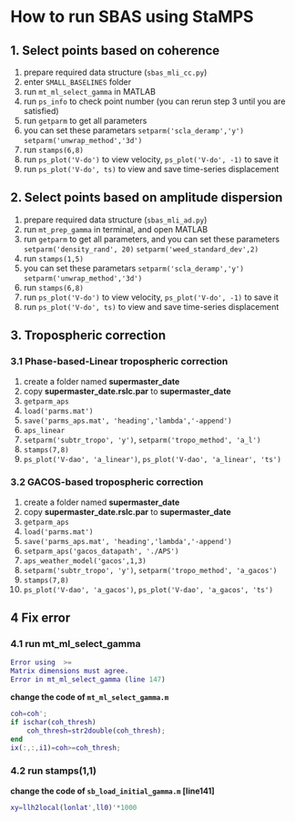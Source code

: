 # How to run SBAS using StaMPS

## 1. Select points based on coherence

1. prepare required data structure (`sbas_mli_cc.py`)
2. enter `SMALL_BASELINES` folder
3. run `mt_ml_select_gamma` in MATLAB
4. run `ps_info` to check point number (you can rerun step 3 until you are satisfied)
5. run `getparm` to get all parameters
6. you can set these parametars
`setparm('scla_deramp','y')`
`setparm('unwrap_method','3d')`
7. run `stamps(6,8)`
8. run `ps_plot('V-do')` to view velocity, `ps_plot('V-do', -1)` to save it
9. run `ps_plot('V-do', ts)` to view and save time-series displacement


## 2. Select points based on amplitude dispersion

1. prepare required data structure (`sbas_mli_ad.py`)
2. run `mt_prep_gamma` in terminal, and open MATLAB
3. run `getparm` to get all parameters, and you can set these parameters
`setparm('density_rand', 20)`
`setparm('weed_standard_dev',2)`
4. run `stamps(1,5)`
5. you can set these parametars
`setparm('scla_deramp','y')`
`setparm('unwrap_method','3d')`
6. run `stamps(6,8)`
7. run `ps_plot('V-do')` to view velocity, `ps_plot('V-do', -1)` to save it
8. run `ps_plot('V-do', ts)` to view and save time-series displacement

## 3. Tropospheric correction

### 3.1 Phase-based-Linear tropospheric correction

1. create a folder named **supermaster_date**
2. copy **supermaster_date.rslc.par** to **supermaster_date**
3. `getparm_aps`
4. `load('parms.mat')`
5. `save('parms_aps.mat', 'heading','lambda','-append')`
6. `aps_linear`
7. `setparm('subtr_tropo', 'y')`, `setparm('tropo_method', 'a_l')`
8. `stamps(7,8)`
9. `ps_plot('V-dao', 'a_linear')`, `ps_plot('V-dao', 'a_linear', 'ts')`

### 3.2 GACOS-based tropospheric correction

1. create a folder named **supermaster_date**
2. copy **supermaster_date.rslc.par** to **supermaster_date**
3. `getparm_aps`
4. `load('parms.mat')`
5. `save('parms_aps.mat', 'heading','lambda','-append')`
6. `setparm_aps('gacos_datapath', './APS')`
7. `aps_weather_model('gacos',1,3)`
8. `setparm('subtr_tropo', 'y')`, `setparm('tropo_method', 'a_gacos')`
9. `stamps(7,8)`
10. `ps_plot('V-dao', 'a_gacos')`, `ps_plot('V-dao', 'a_gacos', 'ts')`

## 4 Fix error

### 4.1 run mt_ml_select_gamma

``` matlab
Error using  >= 
Matrix dimensions must agree.
Error in mt_ml_select_gamma (line 147)
```

**change the code of `mt_ml_select_gamma.m`**

```matlab
coh=coh';
if ischar(coh_thresh)
    coh_thresh=str2double(coh_thresh);
end
ix(:,:,i1)=coh>=coh_thresh;
```

### 4.2 run stamps(1,1)

**change the code of `sb_load_initial_gamma.m` [line141]**

```matlab
xy=llh2local(lonlat',ll0)'*1000
```
